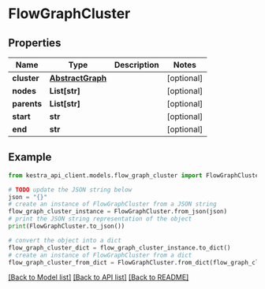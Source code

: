 # FlowGraphCluster


## Properties

Name | Type | Description | Notes
------------ | ------------- | ------------- | -------------
**cluster** | [**AbstractGraph**](AbstractGraph.md) |  | [optional] 
**nodes** | **List[str]** |  | [optional] 
**parents** | **List[str]** |  | [optional] 
**start** | **str** |  | [optional] 
**end** | **str** |  | [optional] 

## Example

```python
from kestra_api_client.models.flow_graph_cluster import FlowGraphCluster

# TODO update the JSON string below
json = "{}"
# create an instance of FlowGraphCluster from a JSON string
flow_graph_cluster_instance = FlowGraphCluster.from_json(json)
# print the JSON string representation of the object
print(FlowGraphCluster.to_json())

# convert the object into a dict
flow_graph_cluster_dict = flow_graph_cluster_instance.to_dict()
# create an instance of FlowGraphCluster from a dict
flow_graph_cluster_from_dict = FlowGraphCluster.from_dict(flow_graph_cluster_dict)
```
[[Back to Model list]](../README.md#documentation-for-models) [[Back to API list]](../README.md#documentation-for-api-endpoints) [[Back to README]](../README.md)


